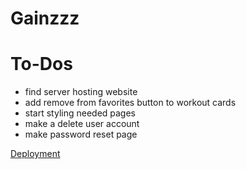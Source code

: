 # Gainzzz


# To-Dos
- find server hosting website
- add remove from favorites button to workout cards
- start styling needed pages 
- make a delete user account
- make password reset page

[Deployment](https://gainzzz-1shoukr.vercel.app/)
